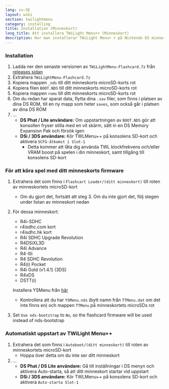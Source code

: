 ```yaml
---
lang: sv-SE
layout: wiki
section: twilightmenu
category: installing
title: Installation (Minneskort)
long_title: Att installera TWiLight Menu++ (Minneskort)
description: Hur man installerar TWiLight Menu+ + på Nintendo DS minneskort
---
```


### Installation
1. Ladda ner den senaste versionen av `TWiLightMenu-Flashcard.7z` från [releases sidan](https://github.com/DS-Homebrew/TWiLightMenu/releases)
1. Extrahera `TWiLightMenu-Flashcard.7z`
1. Kopiera mappen `_nds` till ditt minneskorts microSD-korts rot
1. Kopiera filen `BOOT.NDS` till ditt minneskorts microSD-korts rot
1. Kopiera mappen `roms` till ditt minneskorts microSD-korts rot
1. Om du redan har sparat data, flytta dina `.sav` filer, som finns i platsen av dina DS ROM, till en ny mapp som heter `saves`, som också går i platsen av dina DS ROM
1. ...
   - **DS Phat / Lite användare:** Om uppstartningen av `BOOT.NDS` gör att konsollen fryser stilla med en vit skärm, sätt in en DS Memory Expansion Pak och försök igen
   - **DSi / 3DS användare:** Kör TWLMenu++ på konsolens SD-kort och aktivera `SCFG-åtkomst i Slot-1`
      - Detta kommer att låta dig använda TWL klockfrekvens och/eller VRAM boost på spelen i din minneskort, samt tillgång till konsolens SD-kort

### För att köra spel med ditt minneskorts firmware
1. Extrahera det som finns i `Flashcart Loader/(ditt minneskort)` till roten av minneskortets microSD-kort
   - Om du gjort det, fortsätt att steg 3. Om du inte gjort det, följ stegen under listan av minneskort nedan

1. För dessa minneskort:
   - R4i-SDHC
   - r4isdhc.com kort
   - r4isdhc.hk kort
   - R4i SDHC Upgrade Revolution
   - R4DSiXL3D
   - R4i Advance
   - R4-IIIi
   - R4 SDHC Revolution
   - R4(i) Pocket
   - R4i Gold (v1.4.1) (3DS)
   - R4xDS
   - DSTT(i)

   Installera YSMenu från [här](https://gbatemp.net/threads/retrogamefan-updates-releases.267243/)
      - Kontrollera att du har `YSMenu.nds` (bytt namn från `TTMenu.dat` om det inte finns en) och mappen `TTMenu` på minneskortets microSDs rot
1. Set `Use nds-bootstrap` to `No`, so the flashcard firmware will be used instead of nds-bootstrap

### Automatiskt uppstart av TWiLight Menu++
1. Extrahera det som finns i `Autoboot/(ditt minneskort)` till roten av minneskortets microSD-kort
   - Hoppa över detta om du inte ser ditt minneskort
1. ...
   - **DS Phat / DS Lite användare:** Gå till inställningar i DS menyn och aktivera Auto-starta, så att ditt minneskort startar vid uppstart
   - **DSi / 3DS användare:** Kör TWLMenu++ på konsolens SD-kort och aktivera `Auto-starta Slot-1`
